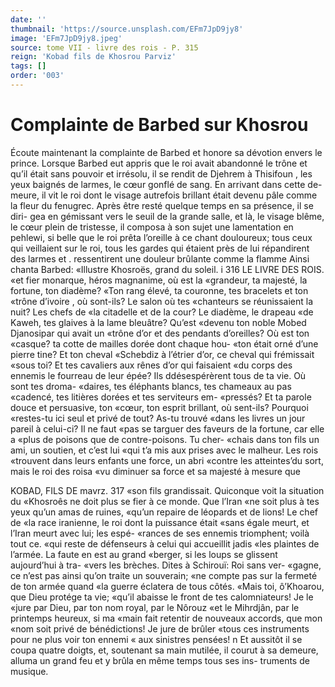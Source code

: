 ```yaml
---
date: ''
thumbnail: 'https://source.unsplash.com/EFm7JpD9jy8'
image: 'EFm7JpD9jy8.jpeg'
source: tome VII - livre des rois - P. 315
reign: 'Kobad fils de Khosrou Parviz'
tags: []
order: '003'
---
```


# Complainte de Barbed sur Khosrou

Écoute maintenant la complainte de Barbed et honore sa dévotion envers le prince. Lorsque Barbed eut appris que le roi avait abandonné le trône et qu’il était sans pouvoir et irrésolu, il se rendit de Djehrem à Thisifoun , les yeux baignés de larmes,
le cœur gonflé de sang. En arrivant dans cette de- meure, il vit le roi dont le visage autrefois brillant était devenu pâle comme la fleur du fenugrec. Après
être resté quelque temps en sa présence, il se diri-
gea en gémissant vers le seuil de la grande salle, et là, le visage blême, le cœur plein de tristesse, il composa à son sujet une lamentation en pehlewi, si belle que le roi prêta l’oreille à ce chant douloureux;
tous ceux qui veillaient sur le roi, tous les gardes qui étaient près de lui répandirent des larmes et . ressentirent une douleur brûlante comme la flamme
Ainsi chanta Barbed: «Illustre Khosroës, grand du soleil. i
316 LE LIVRE DES ROIS.
«et fier monarque, héros magnanime, où est la «grandeur, ta majesté, la fortune, ton diadème? «Ton rang élevé, ta couronne, tes bracelets et ton «trône d’ivoire , où sont-ils? Le salon où tes «chanteurs se réunissaient la nuit? Les chefs de «la citadelle et de la cour? Le diadème, le drapeau «de Kaweh, tes glaives à la lame bleuâtre? Qu’est «devenu ton noble Mobed Djanosipar qui avait un «trône d’or et des pendants d’oreilles? Où est ton
«casque? ta cotte de mailles dorée dont chaque hou- «ton était orné d’une pierre tine? Et ton cheval «Schebdiz à l’étrier d’or, ce cheval qui frémissait
«sous toi? Et tes cavaliers aux rênes d’or qui faisaient
«du corps des ennemis le fourreau de leur épée? Ils ddésespérèrent tous de ta vie. Où sont tes droma- «daires, tes éléphants blancs, tes chameaux au pas «cadencé, tes litières dorées et tes serviteurs em- «pressés? Et ta parole douce et persuasive, ton «cœur, ton esprit brillant, où sent-ils? Pourquoi «restes-tu ici seul et privé de tout? As-tu trouvé «dans les livres un jour pareil à celui-ci? Il ne faut «pas se targuer des faveurs de la fortune, car elle a «plus de poisons que de contre-poisons. Tu cher- «chais dans ton fils un ami, un soutien, et c’est lui «qui t’a mis aux prises avec le malheur. Les rois «trouvent dans leurs enfants une force, un abri «contre les atteintes’du sort, mais le roi des roisa «vu diminuer sa force et sa majesté à mesure que

KOBAD, FILS DE mavrz. 317 «son fils grandissait. Quiconque voit la situation du «Khosroês ne doit plus se fier à ce monde. Que l’Iran
«ne soit plus à tes yeux qu’un amas de ruines,
«qu’un repaire de léopards et de lions! Le chef de
«la race iranienne, le roi dont la puissance était «sans égale meurt, et l’Iran meurt avec lui; les espé-
«rances de ses ennemis triomphent; voilà tout ce. «qui reste de défenseurs à celui qui accueillit jadis «les plaintes de l’armée. La faute en est au grand «berger, si les loups se glissent aujourd’hui à tra- «vers les brèches. Dites à Schirouï: Roi sans ver- «gagne, ce n’est pas ainsi qu’on traite un souverain;
«ne compte pas sur la fermeté de ton armée quand «la guerre éclatera de tous côtés.
«Mais toi, ô’Khoarou, que Dieu protége ta vie;
«qu’il abaisse le front de tes calomniateurs! Je le
«jure par Dieu, par ton nom royal, par le Nôrouz
«et le Mihrdjân, par le printemps heureux, si ma
«main fait retentir de nouveaux accords, que mon
«nom soit privé de bénédictions! Je jure de brûler
«tous ces instruments pour ne plus voir ton ennemi « aux sinistres pensées! n
Et aussitôt il se coupa quatre doigts, et, soutenant sa main mutilée, il courut à sa demeure, alluma un grand feu et y brûla en même temps tous ses ins- truments de musique.
